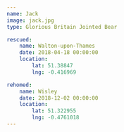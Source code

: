 ```yaml
---
name: Jack
image: jack.jpg
type: Glorious Britain Jointed Bear

rescued:
    name: Walton-upon-Thames
    date: 2018-04-18 00:00:00
    location:
        lat: 51.38847
        lng: -0.416969

rehomed:
    name: Wisley
    date: 2018-12-02 00:00:00
    location:
        lat: 51.322955
        lng: -0.4761018
---
```

